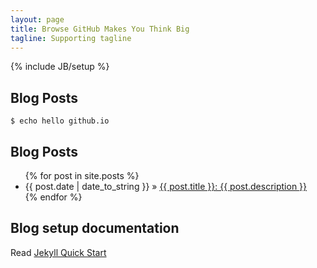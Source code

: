 ```yaml
---
layout: page
title: Browse GitHub Makes You Think Big
tagline: Supporting tagline
---
```

{% include JB/setup %}
## Blog Posts
    $ echo hello github.io

## Blog Posts
<ul class="posts">
  {% for post in site.posts %}
    <li><span>{{ post.date | date_to_string }}</span> &raquo; <a href="{{ BASE_PATH }}{{ post.url }}">{{ post.title }}: {{ post.description }}</a></li>
  {% endfor %}
</ul>

## Blog setup documentation
Read [Jekyll Quick Start](http://jekyllbootstrap.com/usage/jekyll-quick-start.html)

